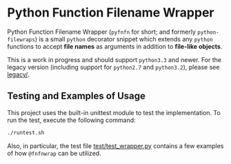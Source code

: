 # Python Function Filename Wrapper

Python Function Filename Wrapper (`pyfnfn` for short; and formerly
`python-filewraps`) is a small `python` decorator snippet which extends any
`python` functions to accept **file names** as arguments in addition to
**file-like objects**.

This is a work in progress and should support `python3.3` and newer. For the
legacy version (including support for `python2.7` and `python3.2`), please see
[legacy/](legacy/).

## Testing and Examples of Usage

This project uses the built-in unittest module to test the implementation.
To run the test, execute the following command:

```bash
./runtest.sh
```

Also, in particular, the test file [test/test_wrapper.py](test/test_wrapper.py)
contains a few examples of how `@fnfnwrap` can be utilized.
